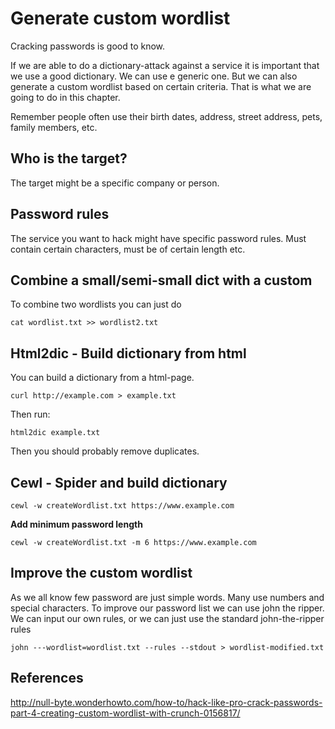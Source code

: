 # Generate custom wordlist

Cracking passwords is good to know.

If we are able to do a dictionary-attack against a service it is important that we use a good dictionary. We can use e generic one. But we can also generate a custom wordlist based on certain criteria. That is what we are going to do in this chapter.

Remember people often use their birth dates, address, street address, pets, family members, etc. 

## Who is the target?

The target might be a specific company or person.

## Password rules

The service you want to hack might have specific password rules. Must contain certain characters, must be of certain length etc. 





## Combine a small/semi-small dict with a custom

To combine two wordlists you can just do

```
cat wordlist.txt >> wordlist2.txt
```

## Html2dic - Build dictionary from html

You can build a dictionary from a html-page.

```
curl http://example.com > example.txt
```

Then run:

```
html2dic example.txt
```

Then you should probably remove duplicates.


## Cewl - Spider and build dictionary



```
cewl -w createWordlist.txt https://www.example.com 
```

**Add minimum password length**

```
cewl -w createWordlist.txt -m 6 https://www.example.com 
```

## Improve the custom wordlist

As we all know few password are just simple words. Many use numbers and special characters. To improve our password list we can use john the ripper. We can input our own rules, or we can just use the standard john-the-ripper rules

```
john ---wordlist=wordlist.txt --rules --stdout > wordlist-modified.txt
```


## References
http://null-byte.wonderhowto.com/how-to/hack-like-pro-crack-passwords-part-4-creating-custom-wordlist-with-crunch-0156817/
